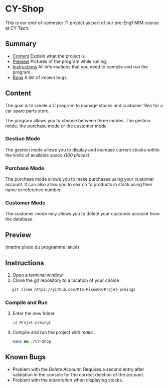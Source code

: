 # CY-Shop 


This is our end-of-semester IT project as part of our pre-Eng1 MIM course at CY Tech.

## Summary
- [Content](#Content) Explain what the project is.
- [Preview](#Preview) Pictures of the program while runing.
- [Instructions](#Instructions) All informations that you need to compile and run the program.
- [Bugs](#Bugs) A list of known bugs.

## Content

The goal is to create a C program to manage stocks and customer files for a car spare parts store.

The program allows you to choose between three modes. The gestion mode, the purchase mode or the customer mode.

### Gestion Mode
The gestion mode allows you to display and increase current stocks within the limits of available space *(100 places)*.

### Purchase Mode
The purchase mode allows you to make purchases using your customer account. It can also allow you to search fo products in stock using their name or reference number.

### Customer Mode
The customer mode only allows you to delete your customer account from the database.

## Preview

(mettre photo du programme lancé)


## Instructions

1. Open a terminal window 
2. Clone the git repository to a location of your choice   
```sh
   git clone https://github.com/MI6-Pikes00/Projet-preing1
   ```

### Compile and Run
3. Enter the new folder
   ```sh
   cd Projet-preing1
   ```
4. Compile and run the project with *make* :
   ```sh
   make && ./CY-Shop
   ```


## Known Bugs

- Problem with the *Delete Account*: Requires a second entry after validation in the console for the correct deletion of the account. 
- Problem with the *indentation* when displaying stocks.

